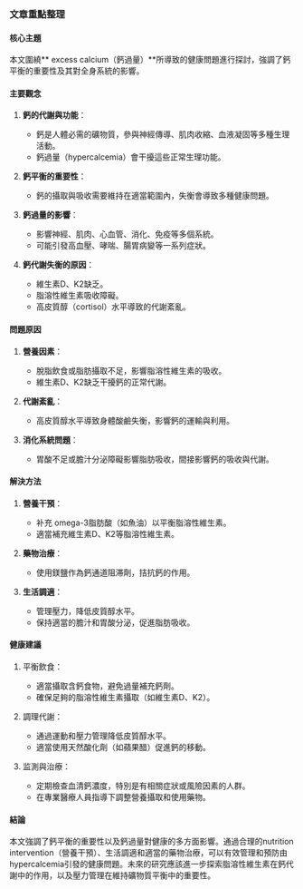 ### 文章重點整理

#### 核心主題
本文圍繞** excess calcium（鈣過量）**所導致的健康問題進行探討，強調了鈣平衡的重要性及其對全身系統的影響。

#### 主要觀念
1. **鈣的代謝與功能**：
   - 鈣是人體必需的礦物質，參與神經傳導、肌肉收縮、血液凝固等多種生理活動。
   - 鈣過量（hypercalcemia）會干擾這些正常生理功能。

2. **鈣平衡的重要性**：
   - 鈣的攝取與吸收需要維持在適當範圍內，失衡會導致多種健康問題。

3. **鈣過量的影響**：
   - 影響神經、肌肉、心血管、消化、免疫等多個系統。
   - 可能引發高血壓、哮喘、腸胃病變等一系列症狀。

4. **鈣代謝失衡的原因**：
   - 維生素D、K2缺乏。
   - 脂溶性維生素吸收障礙。
   - 高皮質醇（cortisol）水平導致的代謝紊亂。

#### 問題原因
1. **營養因素**：
   - 脫脂飲食或脂肪攝取不足，影響脂溶性維生素的吸收。
   - 維生素D、K2缺乏干擾鈣的正常代謝。

2. **代謝紊亂**：
   - 高皮質醇水平導致身體酸鹼失衡，影響鈣的運輸與利用。

3. **消化系統問題**：
   - 胃酸不足或膽汁分泌障礙影響脂肪吸收，間接影響鈣的吸收與代謝。

#### 解決方法
1. **營養干預**：
   - 补充 omega-3脂肪酸（如魚油）以平衡脂溶性維生素。
   - 適當補充維生素D、K2等脂溶性維生素。

2. **藥物治療**：
   - 使用鎂鹽作為鈣通道阻滞劑，拮抗鈣的作用。

3. **生活調適**：
   - 管理壓力，降低皮質醇水平。
   - 保持適當的膽汁和胃酸分泌，促進脂肪吸收。

#### 健康建議
1. 平衡飲食：
   - 適當攝取含鈣食物，避免過量補充鈣劑。
   - 確保足夠的脂溶性維生素攝取（如維生素D、K2）。

2. 調理代謝：
   - 通過運動和壓力管理降低皮質醇水平。
   - 適當使用天然酸化劑（如蘋果醋）促進鈣的移動。

3. 监測與治療：
   - 定期檢查血清鈣濃度，特別是有相關症狀或風險因素的人群。
   - 在專業醫療人員指導下調整營養攝取和使用藥物。

#### 結論
本文強調了鈣平衡的重要性以及鈣過量對健康的多方面影響。通過合理的nutrition intervention（營養干預）、生活調適和適當的藥物治療，可以有效管理和預防由hypercalcemia引發的健康問題。未來的研究應該進一步探索脂溶性維生素在鈣代謝中的作用，以及壓力管理在維持礦物質平衡中的重要性。